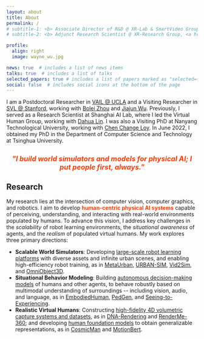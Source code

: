 ```yaml
---
layout: about
title: About
permalink: /
# subtitle-1: <b> Associate Director of R&D @ XR-Lab & SmartVideo Group, <a href='https://www.sensetime.com/en'>SenseTime Group Inc.</a></b>
# subtitle-2: <b> Adjunct Research Scientist @ XR-Research Group, <a href='https://www.shlab.org.cn/'>Shanghai AI Lab.</a></b>

profile:
  align: right
  image: wayne_wu.jpg

news: true  # includes a list of news items
talks: true  # includes a list of talks
selected_papers: true # includes a list of papers marked as "selected={true}"
social: false  # includes social icons at the bottom of the page
---
```


<!-- I am a Research Associate in the Department of Computer Science at the University of California, Los Angeles, working with [Bolei Zhou](https://boleizhou.github.io/). -->
I am a Postdoctoral Researcher in [VAIL @ UCLA](https://vail-ucla.github.io/) and a Visiting Researcher in [SVL @ Stanford](https://svl.stanford.edu/), working with [Bolei Zhou](https://boleizhou.github.io/) and [Jiajun Wu](https://jiajunwu.com/).
Previously, I served as a Research Scientist at Shanghai AI Lab, where I led the Virtual Human Group, working with [Dahua Lin](http://dahua.site/).
I was also a Visiting PhD at Nanyang Technological University, working with [Chen Change Loy](https://www.mmlab-ntu.com/person/ccloy/).
In June 2022, I obtained my PhD in the Department of Computer Science and Technology at Tsinghua University.

<div class="research-slogan">
<em>"I build world simulators and models for physical AI; I put people first, always."</em>
</div>

<div class="research">
  <h2>Research</h2>

  <p>My research lies at the intersection of computer vision, computer graphics, and robotics. I aim to develop <strong style="color: rgb(255, 60, 0);">human-centric physical AI systems</strong> capable of perceiving, understanding, and interacting with real-world environments populated by humans. To advance this vision, I address key challenges in the <em>scalability</em> of robot learning environments, the <em>situational awareness</em> of agents, and the <em>realism</em> of populated virtual humans. My work explores three primary directions:</p>

  <ul>
    <li><strong>Scalable World Simulators</strong>: Developing <u>large-scale robot learning platforms</u> with diverse assets and infinite urban scenes, and enabling high-efficiency robot training, as in <a href="https://metadriverse.github.io/metaurban/">MetaUrban</a>, <a href="publication/">URBAN-SIM</a>, <a href="https://metadriverse.github.io/vid2sim/">Vid2Sim</a>, and <a href="https://omniobject3d.github.io/">OmniObject3D</a>.</li>
    <li><strong>Situational Behavior Modeling</strong>: Building <u>autonomous decision-making models</u> of humans and other agents, to behave robustly based on multimodal understanding of surroundings -- including vision, audio, and language, as in <a href="https://embodiedhuman.github.io/">EmbodiedHuman</a>, <a href="https://genforce.github.io/PedGen/">PedGen</a>, and <a href="https://metadriverse.github.io/s2e/">Seeing-to-Experiencing</a>.</li>
    <li><strong>Realistic Virtual Humans</strong>: Constructing <u>high-fidelity 4D volumetric capture systems and datasets</u>, as in <a href="https://dna-rendering.github.io/">DNA-Rendering</a> and <a href="https://renderme-360.github.io/">RenderMe-360</a>; and developing <u>human foundation models</u> to obtain generalizable representations, as in <a href="https://cosmicman-cvpr2024.github.io/">CosmicMan</a> and <a href="https://motionbert.github.io/">MotionBert</a>.</li>
  </ul>
</div>

<style>
.research-slogan {
  text-align: center;
  font-size: 1.3em;
  margin: 1.5em 0;
  color: rgb(255, 60, 0) !important;
  font-weight: bold !important;
}

.research-slogan em {
  color: rgb(255, 60, 0) !important;
  font-weight: bold !important;
}
</style>
